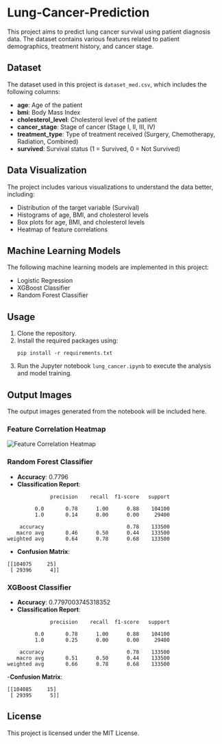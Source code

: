 # Lung-Cancer-Prediction

This project aims to predict lung cancer survival using patient diagnosis data. The dataset contains various features related to patient demographics, treatment history, and cancer stage.

## Dataset

The dataset used in this project is `dataset_med.csv`, which includes the following columns:

- **age**: Age of the patient
- **bmi**: Body Mass Index
- **cholesterol_level**: Cholesterol level of the patient
- **cancer_stage**: Stage of cancer (Stage I, II, III, IV)
- **treatment_type**: Type of treatment received (Surgery, Chemotherapy, Radiation, Combined)
- **survived**: Survival status (1 = Survived, 0 = Not Survived)

## Data Visualization

The project includes various visualizations to understand the data better, including:

- Distribution of the target variable (Survival)
- Histograms of age, BMI, and cholesterol levels
- Box plots for age, BMI, and cholesterol levels
- Heatmap of feature correlations

## Machine Learning Models

The following machine learning models are implemented in this project:

- Logistic Regression
- XGBoost Classifier
- Random Forest Classifier

## Usage

1. Clone the repository.
2. Install the required packages using:
   ```
   pip install -r requirements.txt
   ```
3. Run the Jupyter notebook `lung_cancer.ipynb` to execute the analysis and model training.

## Output Images

The output images generated from the notebook will be included here.

### Feature Correlation Heatmap
![Feature Correlation Heatmap](https://github.com/user-attachments/assets/f6969210-23af-43ac-870b-8c12e2ff5dad)

### Random Forest Classifier
- **Accuracy**: 0.7796
- **Classification Report**:
```
              precision    recall  f1-score   support

         0.0       0.78      1.00      0.88    104100
         1.0       0.14      0.00      0.00     29400

    accuracy                           0.78    133500
   macro avg       0.46      0.50      0.44    133500
weighted avg       0.64      0.78      0.68    133500
```
- **Confusion Matrix**:
```
[[104075     25]
 [ 29396      4]]
```

### XGBoost Classifier
- **Accuracy**: 0.7797003745318352
- **Classification Report**:
```
              precision    recall  f1-score   support

         0.0       0.78      1.00      0.88    104100
         1.0       0.25      0.00      0.00     29400

    accuracy                           0.78    133500
   macro avg       0.51      0.50      0.44    133500
weighted avg       0.66      0.78      0.68    133500
```
-**Confusion Matrix**:
```
[[104085     15]
 [ 29395      5]]
```


## License

This project is licensed under the MIT License.
